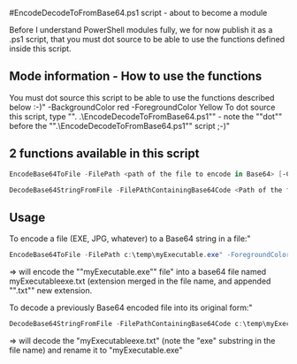 #EncodeDecodeToFromBase64.ps1 script - about to become a module

Before I understand PowerShell modules fully, we for now publish it as a .ps1 script, that you must dot source to be able to use the functions defined inside this script.

## Mode information - How to use the functions

You must dot source this script to be able to use the functions described below :-)" -BackgroundColor red -ForegroundColor Yellow
To dot source this script, type "". .\EncodeDecodeToFromBase64.ps1"" - note the ""dot"" before the "".\EncodeDecodeToFromBase64.ps1"" script ;-)"

## 2 functions available in this script

```powershell
EncodeBase64ToFile -FilePath <path of the file to encode in Base64> [-Compress] [-DestinationBase64StringFile <Path of the destination Base64 file (Optional - will generate from original file name if not specified)>]" -ForegroundColor yellow -BackgroundColor blue
```

```powershell
DecodeBase64StringFromFile -FilePAthContainingBase64Code <Path of the file to decode> [-DestinationFile <Path of the destination file (optional - will generate from Base64 file name if not specified)>]" -ForegroundColor yellow -BackgroundColor blue
```

## Usage


To encode a file (EXE, JPG, whatever) to a Base64 string in a file:"

```powershell
EncodeBase64ToFile -FilePath c:\temp\myExecutable.exe" -ForegroundColor Yellow
```
=> will encode the ""myExecutable.exe"" file" 
into a base64 file named myExecutableexe.txt (extension merged in the file name, and appended "".txt"" new
extension.


To decode a previously Base64 encoded file into its original form:"
```powershell
DecodeBase64StringFromFile -FilePathContainingBase64Code c:\temp\myExecutableexe.txt" -ForegroundColor Yellow
```

=> will decode the "myExecutableexe.txt" (note the "exe" substring in the file name) and rename it to "myExecutable.exe"
